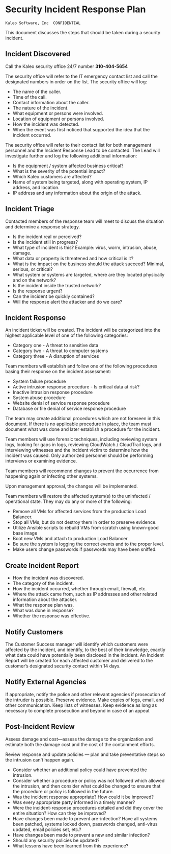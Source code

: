 # Security Incident Response Plan

```
Kaleo Software, Inc  CONFIDENTIAL
```

This document discusses the steps that should be taken during a security incident.

## Incident Discovered

Call the Kaleo security office 24/7 number **310-404-5654**

The security office will refer to the IT emergency contact list and call the designated numbers in order on the list. The security office will log:

- The name of the caller.
- Time of the call.
- Contact information about the caller.
- The nature of the incident.
- What equipment or persons were involved.
- Location of equipment or persons involved.
- How the incident was detected.
- When the event was first noticed that supported the idea that the incident occurred.

The security office will refer to their contact list for both management personnel and the Incident Response Lead to be contacted. The Lead will investigate further and log the following additional information:

- Is the equipment / system affected business critical?
- What is the severity of the potential impact?
- Which Kaleo customers are affected?
- Name of system being targeted, along with operating system, IP address, and location.
- IP address and any information about the origin of the attack.

## Incident Triage

Contacted members of the response team will meet to discuss the situation and determine a response strategy.

- Is the incident real or perceived?
- Is the incident still in progress?
- What type of incident is this? Example: virus, worm, intrusion, abuse, damage.
- What data or property is threatened and how critical is it?
- What is the impact on the business should the attack succeed? Minimal, serious, or critical?
- What system or systems are targeted, where are they located physically and on the network?
- Is the incident inside the trusted network?
- Is the response urgent?
- Can the incident be quickly contained?
- Will the response alert the attacker and do we care?

## Incident Response

An incident ticket will be created. The incident will be categorized into the highest applicable level of one of the following categories:

- Category one - A threat to sensitive data  
- Category two - A threat to computer systems
- Category three - A disruption of services

Team members will establish and follow one of the following procedures basing their response on the incident assessment:

- System failure procedure
- Active intrusion response procedure - Is critical data at risk?
- Inactive Intrusion response procedure
- System abuse procedure
- Website denial of service response procedure
- Database or file denial of service response procedure

The team may create additional procedures which are not foreseen in this document. If there is no applicable procedure in place, the team must document what was done and later establish a procedure for the incident.

Team members will use forensic techniques, including reviewing system logs, looking for gaps in logs, reviewing CloudWatch / CloudTrail logs, and interviewing witnesses and the incident victim to determine how the incident was caused. Only authorized personnel should be performing interviews or examining evidence.

Team members will recommend changes to prevent the occurrence from happening again or infecting other systems.

Upon management approval, the changes will be implemented.

Team members will restore the affected system(s) to the uninfected / operational state. They may do any or more of the following:

- Remove all VMs for affected services from the production Load Balancer.
- Stop all VMs, but do not destroy them in order to preserve evidence.
- Utilize Ansible scripts to rebuild VMs from scratch using known-good base image
- Boot new VMs and attach to production Load Balancer
- Be sure the system is logging the correct events and to the proper level.
- Make users change passwords if passwords may have been sniffed.

## Create Incident Report

- How the incident was discovered.
- The category of the incident.
- How the incident occurred, whether through email, firewall, etc.
- Where the attack came from, such as IP addresses and other related information about the attacker.
- What the response plan was.
- What was done in response?
- Whether the response was effective.


## Notify Customers

The Customer Success manager will identify which customers were affected by the incident, and identify, to the best of their knowledge, exactly what data could have potentially been disclosed in the incident. An Incident Report will be created for each affected customer and delivered to the customer’s designated security contact within 14 days.

## Notify External Agencies

If appropriate, notify the police and other relevant agencies if prosecution of the intruder is possible. Preserve evidence. Make copies of logs, email, and other communication. Keep lists of witnesses. Keep evidence as long as necessary to complete prosecution and beyond in case of an appeal.

## Post-Incident Review

Assess damage and cost—assess the damage to the organization and estimate both the damage cost and the cost of the containment efforts.

Review response and update policies — plan and take preventative steps so the intrusion can't happen again.

- Consider whether an additional policy could have prevented the intrusion.
- Consider whether a procedure or policy was not followed which allowed the intrusion, and then consider what could be changed to ensure that the procedure or policy is followed in the future.
- Was the incident response appropriate? How could it be improved?
- Was every appropriate party informed in a timely manner?
- Were the incident-response procedures detailed and did they cover the entire situation? How can they be improved?
- Have changes been made to prevent are-infection? Have all systems been patched, systems locked down, passwords changed, anti-virus updated, email policies set, etc.?
- Have changes been made to prevent a new and similar infection?
- Should any security policies be updated?
- What lessons have been learned from this experience?

